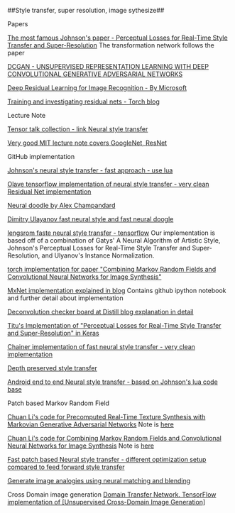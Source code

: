##Style transfer, super resolution, image sythesize##

Papers

[The most famous Johnson's paper - Perceptual Losses for Real-Time Style Transfer
and Super-Resolution](http://cs.stanford.edu/people/jcjohns/papers/eccv16/JohnsonECCV16.pdf) The transformation network follows the paper 

[DCGAN - UNSUPERVISED REPRESENTATION LEARNING WITH DEEP CONVOLUTIONAL GENERATIVE ADVERSARIAL NETWORKS](https://arxiv.org/pdf/1511.06434v2.pdf) 

[Deep Residual Learning for Image Recognition - By Microsoft](https://arxiv.org/pdf/1512.03385v1.pdf)

[Training and investigating residual nets - Torch blog ](http://torch.ch/blog/2016/02/04/resnets.html)

Lecture Note

[Tensor talk collection - link Neural style transfer](https://tensortalk.com/?cat=neural-style-transfer)

[Very good MIT lecture note covers GoogleNet, ResNet](http://6.869.csail.mit.edu/fa16/lecture/6.869-Lecture19-DeepLearning.pdf)

GitHub implementation

[Johnson's neural style transfer - fast approach - use lua](https://github.com/jcjohnson/fast-neural-style)

[Olave tensorflow implementation of neural style transfer - very clean Residual Net implementation](https://github.com/OlavHN/fast-neural-style)

[Neural doodle by Alex Champandard](https://github.com/alexjc/neural-doodle)

[Dimitry Ulayanov fast neural style and fast neural doogle](http://dmitryulyanov.github.io/feed-forward-neural-doodle/)

[lengsrom faste neural style transfer - tensorflow](https://github.com/lengstrom/fast-style-transfer) 
Our implementation is based off of a combination of Gatys' A Neural Algorithm of Artistic Style, Johnson's Perceptual Losses for Real-Time Style Transfer and Super-Resolution, and Ulyanov's Instance Normalization.

[torch implementation for paper "Combining Markov Random Fields and Convolutional Neural Networks for Image Synthesis"](https://github.com/chuanli11/CNNMRF)

[MxNet implementation explained in blog](http://dmlc.ml/mxnet/2016/06/20/end-to-end-neural-style.html) Contains github ipython notebook and further detail about implementation

[Deconvolution checker board at Distill blog explanation in detail](http://distill.pub/2016/deconv-checkerboard/)

[Titu's Implementation of "Perceptual Losses for Real-Time Style Transfer and Super-Resolution" in Keras](https://github.com/titu1994/Fast-Neural-Style)

[Chainer implementation of fast neural style transfer - very clean implementation](https://github.com/yusuketomoto/chainer-fast-neuralstyle)

[Depth preserved style transfer](https://github.com/xiumingzhang/depth-preserving-neural-style-transfer)

[Android end to end Neural style transfer - based on Johnson's lua code base](https://github.com/naman14/Arcade)

Patch based Markov Random Field

[Chuan Li's code for Precomputed Real-Time Texture Synthesis with Markovian Generative Adversarial Networks](https://github.com/chuanli11/MGANs) Note is [here](https://github.com/aleju/papers/blob/master/neural-nets/Markovian_GANs.md)

[Chuan Li's code for Combining Markov Random Fields and Convolutional Neural Networks for Image Synthesis](https://github.com/chuanli11/CNNMRF) Note is [here](https://github.com/aleju/papers/blob/master/neural-nets/Combining_MRFs_and_CNNs_for_Image_Synthesis.md)

[Fast patch based Neural style transfer - different optimization setup compared to feed forward style transfer](https://github.com/rtqichen/style-swap)

[Generate image analogies using neural matching and blending](https://github.com/awentzonline/image-analogies)

Cross Domain image generation
[Domain Transfer Network. TensorFlow implementation of [Unsupervised Cross-Domain Image Generation]](https://github.com/yunjey/dtn-tensorflow)

